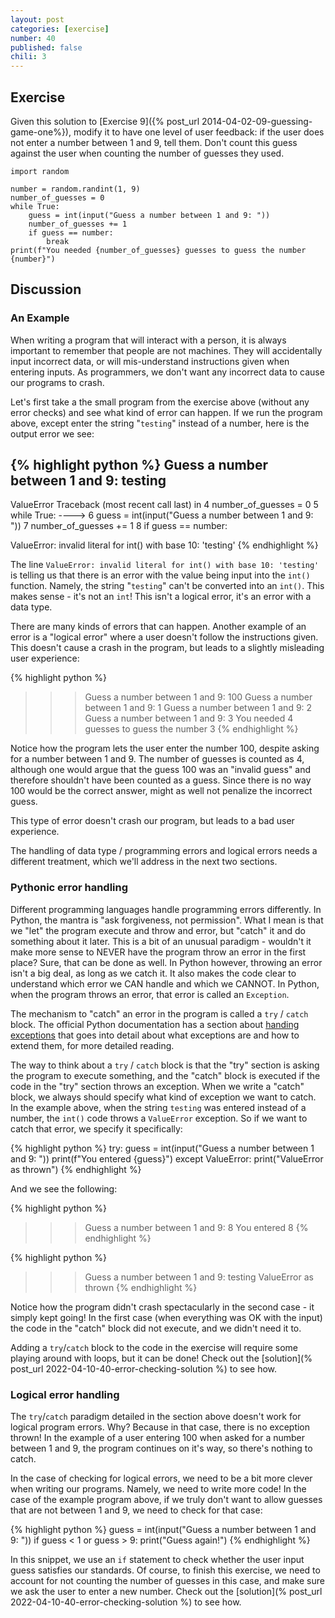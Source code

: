 ```yaml
---
layout: post
categories: [exercise]
number: 40
published: false
chili: 3
---
```


## Exercise

Given this solution to [Exercise 9]({% post_url 2014-04-02-09-guessing-game-one%}), modify it to have one level of user feedback: if the user does not enter a number between 1 and 9, tell them. Don't count this guess against the user when counting the number of guesses they used.

```
import random

number = random.randint(1, 9)
number_of_guesses = 0
while True:
	guess = int(input("Guess a number between 1 and 9: "))
	number_of_guesses += 1
	if guess == number:
		break
print(f"You needed {number_of_guesses} guesses to guess the number {number}")
```


## Discussion

### An Example

When writing a program that will interact with a person, it is always important to remember that people are not machines. They will accidentally input incorrect data, or will mis-understand instructions given when entering inputs. As programmers, we don't want any incorrect data to cause our programs to crash.

Let's first take a the small program from the exercise above (without any error checks) and see what kind of error can happen. If we run the program above, except enter the string "`testing`" instead of a number, here is the output error we see:

{% highlight python %}
Guess a number between 1 and 9: testing
---------------------------------------------------------------------------
ValueError                                Traceback (most recent call last)
<ipython-input-1-20913a3822f0> in <module>
      4 number_of_guesses = 0
      5 while True:
----> 6         guess = int(input("Guess a number between 1 and 9: "))
      7         number_of_guesses += 1
      8         if guess == number:

ValueError: invalid literal for int() with base 10: 'testing'
{% endhighlight %}

The line `ValueError: invalid literal for int() with base 10: 'testing'` is telling us that there is an error with the value being input into the `int()` function. Namely, the string "`testing`" can't be converted into an `int()`. This makes sense - it's not an `int`! This isn't a logical error, it's an error with a data type.

There are many kinds of errors that can happen. Another example of an error is a "logical error" where a user doesn't follow the instructions given. This doesn't cause a crash in the program, but leads to a slightly misleading user experience:

{% highlight python %}
>>> Guess a number between 1 and 9: 100
>>> Guess a number between 1 and 9: 1
>>> Guess a number between 1 and 9: 2
>>> Guess a number between 1 and 9: 3
You needed 4 guesses to guess the number 3
{% endhighlight %}

Notice how the program lets the user enter the number 100, despite asking for a number between 1 and 9. The number of guesses is counted as 4, although one would argue that the guess 100 was an "invalid guess" and therefore shouldn't have been counted as a guess. Since there is no way 100 would be the correct answer, might as well not penalize the incorrect guess.

This type of error doesn't crash our program, but leads to a bad user experience.

The handling of data type / programming errors and logical errors needs a different treatment, which we'll address in the next two sections.

### Pythonic error handling

Different programming languages handle programming errors differently. In Python, the mantra is "ask forgiveness, not permission". What I mean is that we "let" the program execute and throw and error, but "catch" it and do something about it later. This is a bit of an unusual paradigm - wouldn't it make more sense to NEVER have the program throw an error in the first place? Sure, that can be done as well. In Python however, throwing an error isn't a big deal, as long as we catch it. It also makes the code clear to understand which error we CAN handle and which we CANNOT. In Python, when the program throws an error, that error is called an `Exception`.

The mechanism to "catch" an error in the program is called a `try` / `catch` block. The official Python documentation has a section about [handing exceptions](https://docs.python.org/3/tutorial/errors.html#handling-exceptions) that goes into detail about what exceptions are and how to extend them, for more detailed reading.

The way to think about a `try` / `catch` block is that the "try" section is asking the program to execute something, and the "catch" block is executed if the code in the "try" section throws an exception. When we write a "catch" block, we always should specify what kind of exception we want to catch. In the example above, when the string `testing` was entered instead of a number, the `int()` code throws a `ValueError` exception. So if we want to catch that error, we specify it specifically:

{% highlight python %}
try:
	guess = int(input("Guess a number between 1 and 9: "))
	print(f"You entered {guess}")
except ValueError:
	print("ValueError as thrown")
{% endhighlight %}

And we see the following:

{% highlight python %}
>>> Guess a number between 1 and 9: 8
You entered 8
{% endhighlight %}

{% highlight python %}
>>> Guess a number between 1 and 9: testing
ValueError as thrown
{% endhighlight %}

Notice how the program didn't crash spectacularly in the second case - it simply kept going! In the first case (when everything was OK with the input) the code in the "catch" block did not execute, and we didn't need it to.

Adding a `try`/`catch` block to the code in the exercise will require some playing around with loops, but it can be done! Check out the [solution](% post_url 2022-04-10-40-error-checking-solution %) to see how.

### Logical error handling

The `try`/`catch` paradigm detailed in the section above doesn't work for logical program errors. Why? Because in that case, there is no exception thrown! In the example of a user entering 100 when asked for a number between 1 and 9, the program continues on it's way, so there's nothing to catch.

In the case of checking for logical errors, we need to be a bit more clever when writing our programs. Namely, we need to write more code! In the case of the example program above, if we truly don't want to allow guesses that are not between 1 and 9, we need to check for that case:

{% highlight python %}
guess = int(input("Guess a number between 1 and 9: "))
if guess < 1 or guess > 9:
	print("Guess again!")
{% endhighlight %}

In this snippet, we use an `if` statement to check whether the user input guess satisfies our standards. Of course, to finish this exercise, we need to account for not counting the number of guesses in this case, and make sure we ask the user to enter a new number. Check out the [solution](% post_url 2022-04-10-40-error-checking-solution %) to see how.

